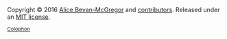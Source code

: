 Copyright © 2016 [Alice Bevan-McGregor](https://github.com/amcgregor/) and [contributors](https://github.com/marrow/mongo/graphs/contributors "GitHub Contributors"). Released under an [MIT license](/LICENSE.md).

<small>[Colophon](/COLOPHON.html)</small>


